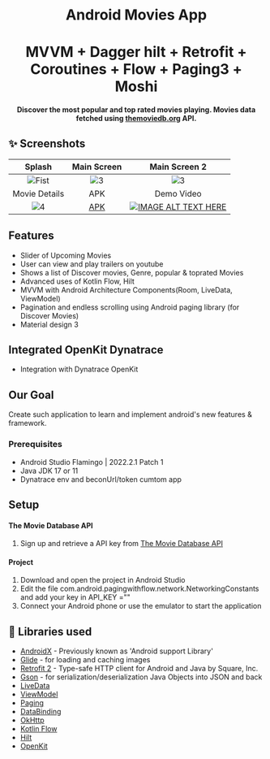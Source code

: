 <h1 align="center">Android Movies App</h1>
<h1 align="center">MVVM + Dagger hilt + Retrofit + Coroutines + Flow + Paging3 + Moshi</h1>
 
<h4 align="center">
	Discover the most popular and top rated movies playing. Movies data fetched using <a href="https://www.themoviedb.org/">themoviedb.org</a> API.
</h4>

## ✨ Screenshots
| Splash | Main Screen |  Main Screen 2 |
|:-:|:-:|:-:|
| ![Fist](screenshots/ss1.jpg?raw=true) | ![3](screenshots/ss2.jpg?raw=true) | ![3](screenshots/ss3.jpg?raw=true) |
| Movie Details | APK | Demo Video |
| ![4](screenshots/ss4.jpg?raw=true) | [APK](screenshots/app_movie.apk) | [![IMAGE ALT TEXT HERE](https://img.youtube.com/vi/AE9xLklir_I/0.jpg)](https://www.youtube.com/watch?v=AE9xLklir_I)|

## Features
*   Slider of Upcoming Movies
*   User can view and play trailers on youtube
*   Shows a list of Discover movies, Genre, popular & toprated Movies
*   Advanced uses of Kotlin Flow, Hilt
*   MVVM with Android Architecture Components(Room, LiveData, ViewModel)
*   Pagination and endless scrolling using Android paging library (for Discover Movies)
*   Material design 3

## Integrated OpenKit Dynatrace
*   Integration with Dynatrace OpenKit

## Our Goal
Create such application to learn and implement android's new features & framework.

### Prerequisites
*   Android Studio Flamingo | 2022.2.1 Patch 1
*   Java JDK 17 or 11
*   Dynatrace env and beconUrl/token cumtom app
## Setup

#### The Movie Database API
1. Sign up and retrieve a API key from [The Movie Database API](https://www.themoviedb.org/documentation/api)

#### Project
1. Download and open the project in Android Studio
2. Edit the file com.android.pagingwithflow.network.NetworkingConstants and add your key in API_KEY =""
3. Connect your Android phone or use the emulator to start the application


## 📃 Libraries used
*   [AndroidX](https://developer.android.com/jetpack/androidx/) - Previously known as 'Android support Library'
*   [Glide](https://github.com/bumptech/glide) - for loading and caching images
*   [Retrofit 2](https://github.com/square/retrofit) - Type-safe HTTP client for Android and Java by Square, Inc.
*   [Gson](https://github.com/google/gson) - for serialization/deserialization Java Objects into JSON and back
*   [LiveData](https://developer.android.com/topic/libraries/architecture/livedata)
*   [ViewModel](https://developer.android.com/topic/libraries/architecture/viewmodel)
*   [Paging](https://developer.android.com/topic/libraries/architecture/paging/)
*   [DataBinding](https://developer.android.com/topic/libraries/data-binding/)
*   [OkHttp](https://github.com/square/okhttp)
*   [Kotlin Flow](https://developer.android.com/kotlin/flow)
*   [Hilt](https://developer.android.com/training/dependency-injection/hilt-android)
*   [OpenKit](https://mvnrepository.com/artifact/com.dynatrace.openkit/openkit-java/3.3.0)
